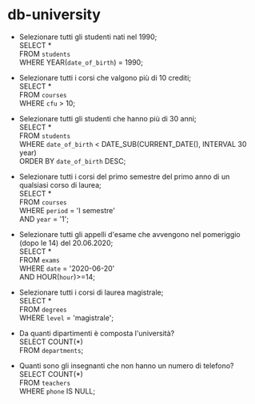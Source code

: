 # db-university

- Selezionare tutti gli studenti nati nel 1990; <br>
SELECT * <br>
FROM `students` <br>
WHERE YEAR(`date_of_birth`) = 1990; <br>

- Selezionare tutti i corsi che valgono più di 10 crediti; <br>
SELECT * <br>
FROM `courses` <br>
WHERE `cfu` > 10; <br>

- Selezionare tutti gli studenti che hanno più di 30 anni; <br>
SELECT * <br>
FROM `students` <br>
WHERE `date_of_birth` < DATE_SUB(CURRENT_DATE(), INTERVAL 30 year) <br>
ORDER BY `date_of_birth` DESC; <br>

- Selezionare tutti i corsi del primo semestre del primo anno di un qualsiasi corso di laurea; <br>
SELECT * <br>
FROM `courses` <br>
WHERE `period` = 'I semestre' <br>
AND `year` = '1'; <br>

- Selezionare tutti gli appelli d'esame che avvengono nel pomeriggio (dopo le 14) del 20.06.2020; <br>
SELECT * <br>
FROM `exams` <br>
WHERE `date` = '2020-06-20' <br>
AND HOUR(`hour`)>=14; <br>

- Selezionare tutti i corsi di laurea magistrale; <br>
SELECT * <br>
FROM `degrees` <br>
WHERE `level` = 'magistrale'; <br>

- Da quanti dipartimenti è composta l'università? <br>
SELECT COUNT(*) <br>
FROM `departments`; <br>


- Quanti sono gli insegnanti che non hanno un numero di telefono? <br>
SELECT COUNT(*) <br>
FROM `teachers` <br>
WHERE `phone` IS NULL; <br>
